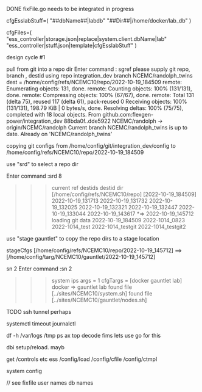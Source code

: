 DONE
fixFile.go 
  needs to be integrated in progress

cfgEsslabStuff=(
    "##dbName##|labdb"
    "##Dir##|/home/docker/lab_db"
)    


cfgFiles=(    
     "ess_controller|storage.json|replace|system.client.dbName|lab"
     "ess_controller|stuff.json|template|cfgEsslabStuff"
)


design cycle #1

pull from git into a repo dir 
 Enter command :
 sgref
 please supply git repo, branch , destid
 using  repo integration_dev branch NCEMC/randolph_twins
 dest = /home/config/refs/NCEMC10/repo/2022-10-19_184509
remote: Enumerating objects: 131, done.
remote: Counting objects: 100% (131/131), done.
remote: Compressing objects: 100% (67/67), done.
remote: Total 131 (delta 75), reused 117 (delta 61), pack-reused 0
Receiving objects: 100% (131/131), 198.79 KiB | 0 bytes/s, done.
Resolving deltas: 100% (75/75), completed with 18 local objects.
From github.com:flexgen-power/integration_dev
   88bda0f..dde5922  NCEMC/randolph -> origin/NCEMC/randolph
Current branch NCEMC/randolph_twins is up to date.
Already on 'NCEMC/randolph_twins'

copying git configs from /home/config/git/integration_dev/config to /home/config/refs/NCEMC10/repo/2022-10-19_184509


use "srd" to select a repo dir

 Enter command :srd 8
 >>> current ref destids
destid dir [/home/config/refs/NCEMC10/repo] [2022-10-19_184509]
    2022-10-19_131713
    2022-10-19_131732
    2022-10-19_132025
    2022-10-19_132321
    2022-10-19_132447
    2022-10-19_133044
    2022-10-19_143617
*=> 2022-10-19_145712
     loading git data
    2022-10-19_184509
    2022-1014_0823
    2022-1014_test
    2022-1014_testgit
    2022-1014_testgit2



use "stage gauntlet"
to copy the repo dirs to a stage location 

stageCfgs  [/home/config/refs/NCEMC10/repo/2022-10-19_145712] ==> [/home/config/targ/NCEMC10/gauntlet/2022-10-19_145712]

sn 2
 Enter command :sn 2
 >>> system ips
 args = 1
 cfgTargs = [docker gauntlet lab]
    docker
=>  gauntlet
    lab
found  file [../sites/NCEMC10/system.sh]
found  file [../sites/NCEMC10/gauntlet/nodes.sh]

TODO
ssh tunnel perhaps

systemctl
timeout journalctl


df -h
/var/logs
/tmp
ps ax
top
decode fims
   lets use go for this

dbi setup/reload.
   mayb

get /controls etc 
ess /config/load
    /config/cfile
    /config/ctmpl

system config

// see fixfile
user names
db names



